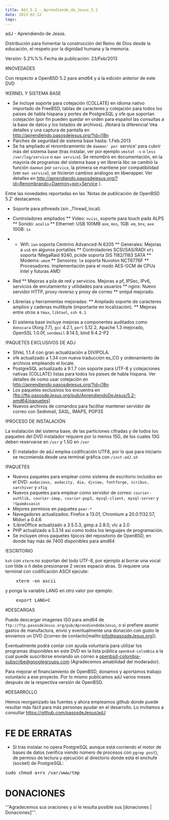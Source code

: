 ```yaml
---
title: AdJ_5.2_-_Aprendiendo_de_Jesus_5.2
date: 2013-02-12
tags:
---
```

adJ - Aprendiendo de Jesús.

Distribución para fomentar la construcción del Reino de Dios desde la educación,
el respeto por la dignidad humana y la memoria.

Versión: 5.2%%%
Fecha de publicación: 23/Feb/2013

#NOVEDADES

Con respecto a OpenBSD 5.2 para amd64 y a la edición anterior de este DVD

!KERNEL Y SISTEMA BASE

* Se incluye soporte para cotejación (COLLATE) en idioma nativo importado de FreeBSD, tablas de caracteres y cotejación para todos los paises de habla hispana y portes de PostgreSQL y xfe que soportan cotejación (por fin pueden quedar en orden para español las consultas a la base de datos y los listados de archivos). ¡Notará la diferencia! Vea detalles y una captura de pantalla en http://aprendiendo.pasosdejesus.org/?id=i18n
* Parches de seguridad de sistema base hasta:  1.Feb.2013
* Se ha ampliado el renombramiento de `daemon' por `service' para cubrir más del sistema base (tras instalar, ver por ejemplo ```vmstat -s``` o ```less /var/log/service``` o ```man service```).  Se renombró en documentación, en la mayoría de programas del sistema base y en librería libc se cambió la función ```daemon``` por ```service```, la primera se mantiene por compatibilidad (ver ```man service```), se hicieron cambios análogos en libwrapper.  Ver detalles en http://aprendiendo.pasosdejesus.org/?id=Renombrando+Daemon+por+Service ). 

Entre las novedades reportadas en las `Notas de publicación de OpenBSD 5.2' destacamos:
* Soporte para pthreads (sin _Thread_local).

* Controladores ampliados
** Video: ```nviic```,  soporte para touch pads ALPS
** Sonido: ```azalia```
** Ethernet: USB 100MB ```axe```, ```mos```, 1GB: ```em```, ```bnx```, ```axe``` 10GB: ```ix``` 
*  * Wifi: ```iwn``` soporta Centrino Advanced-N 6205
** Generales: Mejoras a ```usb``` en algunos portatiles
** Controladores SCSI/SAS/RADI ```mfi``` soporta !MegaRaid 9240, pciide soporta SIS 1182/1183 SATA
** Modems: ```umsm``` 
** Sensores: ```lm``` soporta Nuvoton NCT6776F
** Procesadores: Implementación para el modo AES-GCM de CPUs Intel y futuras AMD

* Red
** Mejoras a pila de red y servicios. Mejoras a pf, IPSec, IPv6, servicios de enrutamiento y utilidades para usuarios
** nginx: Nuevo servidor HTTP, proxy reverso y proxy de correo
** smtpd mejorado.

* Librerías y herramientas mejoradas: 
** Ampliado soporte de caracteres amplios y cadenas multibyte (importante en localización).
** Mejoras entre otros a  ```tmux```, ```libtool```, ```ssh 6.1```
* El sistema base incluye mejoras a componentes auditados como ```Xenocara``` (Xorg 7.7), ```gcc``` 4.2.1, ```perl``` 5.12.2, Apache 1.3 mejorado, OpenSSL 1.0.0f, ```sendmail``` 8.14.5, bind 9.4.2-P2

!PAQUETES EXCLUSIVOS DE ADJ

* SIVeL 1.1.4 con gran actualización a DIVIPOLA.
* xfe actualizado a 1.34 con nueva traducción es_CO y ordenamiento de archivos empleando el locale.
* PostgreSQL actualizado a 9.1.7 con soporte para UTF-8 y cotejaciones nativas (COLLATE) listas para todos los paises de habla hispana. Ver detalles de como usar cotejación en http://aprendiendo.pasosdejesus.org/?id=i18n
* Los paquetes exclusivos los encuentra en [ftp://ftp.pasosdeJesus.org/pub/AprendiendoDeJesus/5.2-amd64/paquetes]
* Nuevos archivos de comandos para facilitar mantener servidor de correo con Sednmail, SASL, IMAPS, POP3S

!PROCESO DE INSTALACIÓN

La instalación del sistema base, de las particiones cifradas y de todos los paquetes del DVD instalador requiere por lo menos 15G, de los cuales 13G deben reservarse en ```/usr``` y 1.5G en ```/var```

* El instalador  de adJ emplea codificación UTF8, por lo que para iniciarlo se recomienda desde una terminal gráfica con ```/inst-adJ.sh```


!PAQUETES

* Nuevos paquetes para emplear como sistema de escritorio incluidos en el DVD: ```audacious, audacity, dia, djview, fontforge, scribus, xarchiver``` y ```xfig```
* Nuevos paquetes para emplear como servidor de correo: ```courier-authlib, courier-imap, courier-pop3, mysql-client, mysql-server``` y  ```!SpamAssasin```
* Mejores permisos en paquetes ```pear-*``` 
* Navegadores actualizados: Firefox a 13.01, Chromium a 20.0.1132.57, Midori a 0.4.6
* !LibreOffice actualizado a 3.5.5.3, gimp a 2.8.0, vlc a 2.0
* PHP actualizado a 5.3.14 así como todos los lenguajes de programación.
* Se incluyen otros paquetes típicos del repositorio de OpenBSD, en donde hay   más de 7400 disponibles para amd64

!ESCRITORIO

```ksh``` con ```xterm``` no soportan del todo UTF-8, por ejemplo al borrar una vocal con tilde o ñ debe presionarse 2 veces espacio atras.  Si requiere una terminal con codificación ASCII ejecute:
<pre>
    xterm -en ascii
</pre>
y ponga la variable LANG en otro valor por ejemplo:
<pre>
    export LANG=C
</pre>


#DESCARGAS

Puede descargar imagenes ISO para amd64 de ```ftp://ftp.pasosdeJesus.org/pub/AprendiendoDeJesus```, o si prefiere asumir gastos de manufactura, envío y eventualmente una donación con gusto le enviamos un DVD ([correo de contacto|mailto:info@pasosdeJesus.org]).

Eventualmente podrá contar con ayuda voluntaria para utilizar los programas disponibles en este DVD en la lista pública ```openbsd-colombia``` a la cual puede suscribirse enviando un correo a openbsd-colombia-subscribe@googlegroups.com (Agradecemos amabilidad del moderador).

Para mejorar el financiamiento de OpenBSD, donamos y aportamos trabajo voluntario a ese proyecto.  Por lo mismo publicamos adJ varios meses después de la respectiva versión de OpenBSD.


#DESARROLLO

Hemos reorganizado las fuentes y ahora empleamos github donde puede resultar más fácil para más personas ayudar en el desarrollo.   Lo invitamos a consultar https://github.com/pasosdeJesus/adJ


# FE DE ERRATAS

* Si tras instalar no opera PostgreSQL aunque está corriendo el motor de bases de datos  (verifica viendo número de procesos con ```pgrep post```), de permiso de lectura y ejecución al directorio donde está el enchufe (socket) de PostgreSQL:
<pre>
sudo chmod a+rx /var/www/tmp
</pre>

# DONACIONES 
'''Agradecemos sus oraciones y si le resulta posible sus [donaciones | Donaciones]'''.
